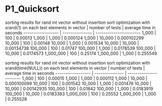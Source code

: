 # P1_Quicksort

sorting results for rand int vector without insertion sort optimization with srand(1) on each test
elements in vector | number of tests | average time in seconds
------------------ | --------------- | -----------------------
1_000              | 100             | 0.00013
1_000              | 1_000           | 0.000124
1_000              | 10_000          | 0.000102299
10_000             | 100             | 0.00148
10_000             | 1_000           | 0.001534
10_000             | 10_000          | 0.00134738
100_000            | 100             | 0.01747
100_000            | 1_000           | 0.0178539
100_000            | 10_000          | 0.0174573
1_000_000          | 100             | 0.25174
1_000_000          | 1_000           | 0.255549

sorting results for rand int vector without insertion sort optimization with srand(time(NULL)) on each test
elements in vector | number of tests | average time in seconds
------------------ | --------------- | -----------------------
1_000              | 100             | 0.00015
1_000              | 1_000           | 0.000112
1_000              | 10_000          | 0.000100099
10_000             | 100             | 0.001542
10_000             | 1_000           | 0.001476
10_000             | 10_000          | 0.00142935
100_000            | 100             | 0.01842
100_000            | 1_000           | 0.0183919
100_000            | 10_000          | 0.0183383
1_000_000          | 100             | 0.25552
1_000_000          | 1_000           | 0.255528
